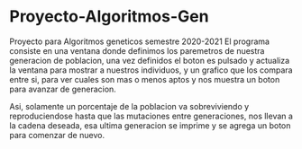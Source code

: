 # Proyecto-Algoritmos-Gen
Proyecto para Algoritmos geneticos semestre 2020-2021
El programa consiste en una ventana donde definimos los paremetros de nuestra generacion de poblacion,
una vez definidos el boton es pulsado y actualiza la ventana para mostrar a nuestros individuos, y un
grafico que los compara entre si, para ver cuales son mas o menos aptos y nos muestra un boton para 
avanzar de generacion.

Asi, solamente un porcentaje de la poblacion va sobreviviendo y reproduciendose hasta que las mutaciones
entre generaciones, nos llevan a la cadena deseada, esa ultima generacion se imprime y se agrega un boton
para comenzar de nuevo.